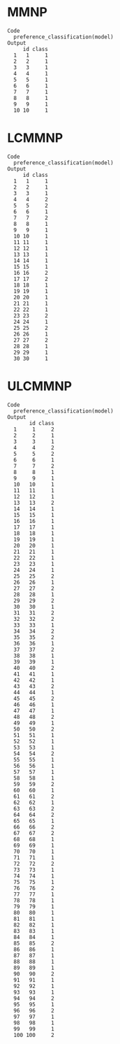 # MMNP

    Code
      preference_classification(model)
    Output
         id class
      1   1     1
      2   2     1
      3   3     1
      4   4     1
      5   5     1
      6   6     1
      7   7     1
      8   8     1
      9   9     1
      10 10     1

# LCMMNP

    Code
      preference_classification(model)
    Output
         id class
      1   1     1
      2   2     1
      3   3     1
      4   4     2
      5   5     2
      6   6     1
      7   7     2
      8   8     1
      9   9     1
      10 10     1
      11 11     1
      12 12     1
      13 13     1
      14 14     1
      15 15     1
      16 16     2
      17 17     2
      18 18     1
      19 19     1
      20 20     1
      21 21     1
      22 22     1
      23 23     2
      24 24     1
      25 25     2
      26 26     1
      27 27     2
      28 28     1
      29 29     1
      30 30     1

# ULCMMNP

    Code
      preference_classification(model)
    Output
           id class
      1     1     2
      2     2     1
      3     3     1
      4     4     2
      5     5     2
      6     6     1
      7     7     2
      8     8     1
      9     9     1
      10   10     1
      11   11     1
      12   12     1
      13   13     2
      14   14     1
      15   15     1
      16   16     1
      17   17     1
      18   18     1
      19   19     1
      20   20     1
      21   21     1
      22   22     1
      23   23     1
      24   24     1
      25   25     2
      26   26     1
      27   27     2
      28   28     1
      29   29     2
      30   30     1
      31   31     2
      32   32     2
      33   33     1
      34   34     2
      35   35     2
      36   36     1
      37   37     2
      38   38     1
      39   39     1
      40   40     2
      41   41     1
      42   42     1
      43   43     2
      44   44     1
      45   45     2
      46   46     1
      47   47     1
      48   48     2
      49   49     1
      50   50     2
      51   51     1
      52   52     1
      53   53     1
      54   54     2
      55   55     1
      56   56     1
      57   57     1
      58   58     1
      59   59     2
      60   60     1
      61   61     2
      62   62     1
      63   63     2
      64   64     2
      65   65     1
      66   66     2
      67   67     2
      68   68     1
      69   69     1
      70   70     1
      71   71     1
      72   72     2
      73   73     1
      74   74     1
      75   75     1
      76   76     2
      77   77     1
      78   78     1
      79   79     1
      80   80     1
      81   81     1
      82   82     1
      83   83     1
      84   84     1
      85   85     2
      86   86     1
      87   87     1
      88   88     1
      89   89     1
      90   90     2
      91   91     1
      92   92     1
      93   93     1
      94   94     2
      95   95     1
      96   96     2
      97   97     1
      98   98     1
      99   99     1
      100 100     2

